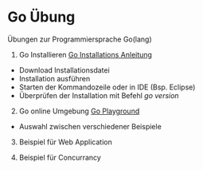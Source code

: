 # Go Übung
Übungen zur Programmiersprache Go(lang)

1. Go Installieren
[Go Installations Anleitung](https://golang.org/doc/install)
- Download Installationsdatei
- Installation ausführen
- Starten der Kommandozeile oder in IDE (Bsp. Eclipse)
- Überprüfen der Installation mit Befehl *go version*

2. Go online Umgebung
[Go Playground](https://play.golang.org/)
- Auswahl zwischen verschiedener Beispiele

3. Beispiel für Web Application

4. Beispiel für Concurrancy

